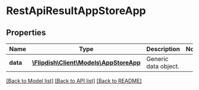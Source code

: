 # RestApiResultAppStoreApp

## Properties
Name | Type | Description | Notes
------------ | ------------- | ------------- | -------------
**data** | [**\Flipdish\\Client\Models\AppStoreApp**](AppStoreApp.md) | Generic data object. | 

[[Back to Model list]](../README.md#documentation-for-models) [[Back to API list]](../README.md#documentation-for-api-endpoints) [[Back to README]](../README.md)


